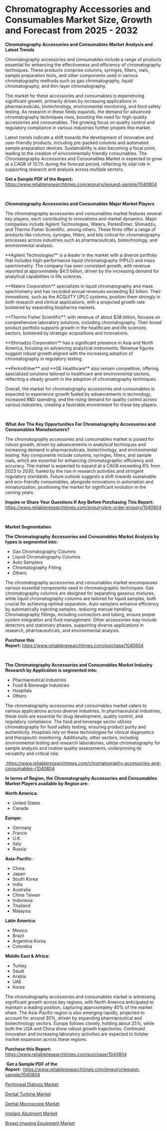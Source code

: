 <p><h1>Chromatography Accessories and Consumables Market Size, Growth and Forecast from 2025 - 2032</h1></p><p><strong>Chromatography Accessories and Consumables Market Analysis and Latest Trends</strong></p>
<p><p>Chromatography accessories and consumables include a range of products essential for enhancing the effectiveness and efficiency of chromatography techniques. These products comprise columns, syringes, filters, vials, sample preparation tools, and other components used in various chromatography methods such as gas chromatography, liquid chromatography, and thin-layer chromatography.</p><p>The market for these accessories and consumables is experiencing significant growth, primarily driven by increasing applications in pharmaceuticals, biotechnology, environmental monitoring, and food safety testing. As research in these fields expands, the demand for advanced chromatography techniques rises, boosting the need for high-quality accessories and consumables. The growing focus on quality control and regulatory compliance in various industries further propels this market.</p><p>Latest trends indicate a shift towards the development of innovative and user-friendly products, including pre-packed columns and automated sample preparation devices. Sustainability is also becoming a focal point, leading to the creation of environmentally friendly consumables. The Chromatography Accessories and Consumables Market is expected to grow at a CAGR of 13.1% during the forecast period, reflecting its vital role in supporting research and analysis across multiple sectors.</p></p>
<p><strong>Get a Sample PDF of the Report:&nbsp;</strong> <a href="https://www.reliableresearchtimes.com/enquiry/request-sample/1040804?utm_campaign=2641&utm_medium=2&utm_source=Github&utm_content=ia&utm_term=08042025&utm_id=chromatography-accessories-and-consumables">https://www.reliableresearchtimes.com/enquiry/request-sample/1040804</a></p>
<p>&nbsp;</p>
<p><strong>Chromatography Accessories and Consumables Major Market Players</strong></p>
<p><p>The chromatography accessories and consumables market features several key players, each contributing to innovations and market dynamics. Major companies include Agilent Technologies, Waters, PerkinElmer, Shimadzu, and Thermo Fisher Scientific, among others. These firms offer a range of products like columns, syringes, filters, and kits critical for chromatography processes across industries such as pharmaceuticals, biotechnology, and environmental analysis.</p><p>**Agilent Technologies** is a leader in the market with a diverse portfolio that includes high-performance liquid chromatography (HPLC) and mass spectrometry. The company has seen consistent growth, with revenue reported at approximately $4.5 billion, driven by the increasing demand for analytical capabilities in life sciences.</p><p>**Waters Corporation** specializes in liquid chromatography and mass spectrometry and has recorded annual revenues exceeding $2 billion. Their innovations, such as the ACQUITY UPLC systems, position them strongly in both research and clinical applications, with a projected growth rate bolstered by expanding biopharma markets.</p><p>**Thermo Fisher Scientific**, with revenue of about $38 billion, focuses on comprehensive laboratory solutions, including chromatography. Their broad product portfolio supports growth in the healthcare and life sciences sectors, bolstered by strategic acquisitions and innovations.</p><p>**Shimadzu Corporation** has a significant presence in Asia and North America, focusing on advancing analytical instruments. Revenue figures suggest robust growth aligned with the increasing adoption of chromatography in regulatory testing.</p><p>**PerkinElmer** and **GE Healthcare** also remain competitive, offering specialized solutions tailored to healthcare and environmental sectors, reflecting a steady growth in the adoption of chromatography techniques.</p><p>Overall, the market for chromatography accessories and consumables is expected to experience growth fueled by advancements in technology, increased R&D spending, and the rising demand for quality control across various industries, creating a favorable environment for these key players.</p></p>
<p>&nbsp;</p>
<p><strong>What Are The Key Opportunities For Chromatography Accessories and Consumables Manufacturers?</strong></p>
<p><p>The chromatography accessories and consumables market is poised for robust growth, driven by advancements in analytical techniques and increasing demand in pharmaceuticals, biotechnology, and environmental testing. Key components include columns, syringes, filters, and sample vials, which are essential for enhancing chromatographic efficiency and accuracy. The market is expected to expand at a CAGR exceeding 6% from 2023 to 2030, fueled by the rise in research activities and stringent regulatory standards. Future outlook suggests a shift towards sustainable and eco-friendly consumables, alongside innovations in automation and miniaturization, positioning the market for significant evolution in the coming years.</p></p>
<p><strong>Inquire or Share Your Questions If Any Before Purchasing This Report:</strong> <a href="https://www.reliableresearchtimes.com/enquiry/pre-order-enquiry/1040804?utm_campaign=2641&utm_medium=2&utm_source=Github&utm_content=ia&utm_term=08042025&utm_id=chromatography-accessories-and-consumables">https://www.reliableresearchtimes.com/enquiry/pre-order-enquiry/1040804</a></p>
<p>&nbsp;</p>
<p><strong>Market Segmentation</strong></p>
<p><strong>The Chromatography Accessories and Consumables Market Analysis by types is segmented into:</strong></p>
<p><ul><li>Gas Chromatography Columns</li><li>Liquid Chromatography Columns</li><li>Auto Samplers</li><li>Chromatography Fitting</li><li>Others</li></ul></p>
<p><p>The chromatography accessories and consumables market encompasses various essential components used in chromatographic techniques. Gas chromatography columns are designed for separating gaseous mixtures, while liquid chromatography columns are tailored for liquid samples, both crucial for achieving optimal separation. Auto samplers enhance efficiency by automatically injecting samples, reducing manual handling. Chromatography fittings, including connectors and tubing, ensure proper system integration and fluid management. Other accessories may include detectors and stationary phases, supporting diverse applications in research, pharmaceuticals, and environmental analysis.</p></p>
<p><strong>Purchase this Report:&nbsp;</strong><a href="https://www.reliableresearchtimes.com/purchase/1040804?utm_campaign=2641&utm_medium=2&utm_source=Github&utm_content=ia&utm_term=08042025&utm_id=chromatography-accessories-and-consumables">https://www.reliableresearchtimes.com/purchase/1040804</a></p>
<p>&nbsp;</p>
<p><strong>The Chromatography Accessories and Consumables Market Industry Research by Application is segmented into:</strong></p>
<p><ul><li>Pharmaceutical Industries</li><li>Food & Beverage Industries</li><li>Hospitals</li><li>Others</li></ul></p>
<p><p>The chromatography accessories and consumables market caters to various applications across diverse industries. In pharmaceutical industries, these tools are essential for drug development, quality control, and regulatory compliance. The food and beverage sector utilizes chromatography for food safety testing, ensuring product purity and authenticity. Hospitals rely on these technologies for clinical diagnostics and therapeutic monitoring. Additionally, other sectors, including environmental testing and research laboratories, utilize chromatography for sample analysis and routine quality assessments, underpinning its versatility and critical role.</p></p>
<p><a href="https://www.reliableresearchtimes.com/chromatography-accessories-and-consumables-r1040804?utm_campaign=2641&utm_medium=2&utm_source=Github&utm_content=ia&utm_term=08042025&utm_id=chromatography-accessories-and-consumables">&nbsp;https://www.reliableresearchtimes.com/chromatography-accessories-and-consumables-r1040804</a></p>
<p><strong>In terms of Region, the Chromatography Accessories and Consumables Market Players available by Region are:</strong></p>
<p>
    <p> <strong> North America: </strong>
        <ul>
            <li>United States</li>
            <li>Canada</li>
        </ul>
        </p> 
    <p> <strong> Europe: </strong>
        <ul>
            <li>Germany</li>
            <li>France</li>
            <li>U.K.</li>
            <li>Italy</li>
            <li>Russia</li>
        </ul>
        </p> 
    <p> <strong> Asia-Pacific: </strong>
        <ul>
            <li>China</li>
            <li>Japan</li>
            <li>South Korea</li>
            <li>India</li>
            <li>Australia</li>
            <li>China Taiwan</li>
            <li>Indonesia</li>
            <li>Thailand</li>
            <li>Malaysia</li>
        </ul>
        </p> 
    <p> <strong> Latin America: </strong>
        <ul>
            <li>Mexico</li>
            <li>Brazil</li>
            <li>Argentina Korea</li>
            <li>Colombia</li>
        </ul>
        </p> 
    <p> <strong> Middle East & Africa: </strong>
        <ul>
            <li>Turkey</li>
            <li>Saudi</li>
            <li>Arabia</li>
            <li>UAE</li>
            <li>Korea</li>
        </ul>
    </p>
    </p>
<p><p>The chromatography accessories and consumables market is witnessing significant growth across key regions, with North America anticipated to maintain a leading position, capturing approximately 40% of the market share. The Asia-Pacific region is also emerging rapidly, projected to account for around 30%, driven by expanding pharmaceutical and biotechnology sectors. Europe follows closely, holding about 25%, while both the USA and China show robust growth trajectories. Continued innovation and increasing laboratory activities are expected to bolster market expansion across these regions.</p></p>
<p><strong>Purchase this Report: </strong><a href="https://www.reliableresearchtimes.com/purchase/1040804?utm_campaign=2641&utm_medium=2&utm_source=Github&utm_content=ia&utm_term=08042025&utm_id=chromatography-accessories-and-consumables">https://www.reliableresearchtimes.com/purchase/1040804</a></p>
<p>&nbsp;<strong>Get a Sample PDF of the Report:&nbsp;&nbsp;</strong><a href="https://www.reliableresearchtimes.com/enquiry/request-sample/1040804?utm_campaign=2641&utm_medium=2&utm_source=Github&utm_content=ia&utm_term=08042025&utm_id=chromatography-accessories-and-consumables">https://www.reliableresearchtimes.com/enquiry/request-sample/1040804</a></p>
<p><strong></strong></p>
<p><p><a href="https://www.linkedin.com/pulse/market-insights-evaluating-competitors-peritoneal-zdd3e?utm_campaign=2641&utm_medium=2&utm_source=Github&utm_content=ia&utm_term=08042025&utm_id=chromatography-accessories-and-consumables">Peritoneal Dialysis Market</a></p><p><a href="https://www.linkedin.com/pulse/revenue-analysis-dental-turbine-market-projected-114-ibirf?utm_campaign=2641&utm_medium=2&utm_source=Github&utm_content=ia&utm_term=08042025&utm_id=chromatography-accessories-and-consumables">Dental Turbine Market</a></p><p><a href="https://www.linkedin.com/pulse/determining-dental-microscopemarket-size-trends-projected-vgbsf?utm_campaign=2641&utm_medium=2&utm_source=Github&utm_content=ia&utm_term=08042025&utm_id=chromatography-accessories-and-consumables">Dental Microscope Market</a></p><p><a href="https://www.linkedin.com/pulse/implant-abutment-market-size-overview-growth-analysis-13-k9gce?utm_campaign=2641&utm_medium=2&utm_source=Github&utm_content=ia&utm_term=08042025&utm_id=chromatography-accessories-and-consumables">Implant Abutment Market</a></p><p><a href="https://www.linkedin.com/pulse/detailed-analysis-breast-imaging-equipment-market-size-dynamics-zlpoe?utm_campaign=2641&utm_medium=2&utm_source=Github&utm_content=ia&utm_term=08042025&utm_id=chromatography-accessories-and-consumables">Breast Imaging Equipment Market</a></p></p>